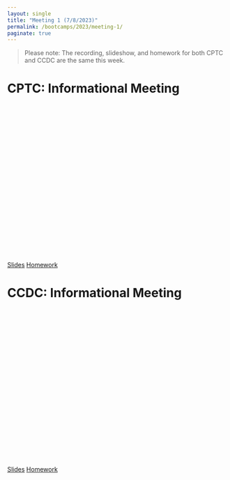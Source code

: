 ```yaml
---
layout: single
title: "Meeting 1 (7/8/2023)"
permalink: /bootcamps/2023/meeting-1/
paginate: true
---
```


> Please note: The recording, slideshow, and homework for both CPTC and CCDC are the same this week.

# CPTC: Informational Meeting
<iframe width="640" height="360" src="" frameborder="0" title="CPTC Video" allowfullcreen></iframe>
<br>
<a href="/bootcamps/2023/slides/meeting-1.pdf" class="btn btn--danger btn--large"><span>Slides</span></a>
<a href="/bootcamps/2023/homework/meeting-1-hw.pdf" class="btn btn--danger btn--large"><span>Homework</span></a>

# CCDC: Informational Meeting 
<iframe width="640" height="360" src="" frameborder="0" title="CCDC Video" allowfullcreen></iframe>
<br>
<a href="/bootcamps/2023/slides/meeting-1.pdf" class="btn btn--info btn--large"><span>Slides</span></a>
<a href="/bootcamps/2023/homework/meeting-1-hw.pdf" class="btn btn--info btn--large"><span>Homework</span></a>
